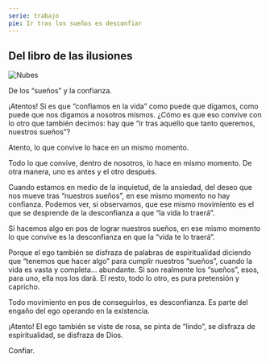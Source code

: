 ```yaml
---
serie: trabajo
pie: Ir tras los sueños es desconfiar
---
```


## Del libro de las ilusiones


![Nubes](/foto/P1530568.webp)

De los “sueños” y la confianza.

¡Atentos!
Si es que “confiamos en la vida” como puede que digamos, como puede que nos digamos a nosotros mismos. ¿Cómo es que eso convive con lo otro que también decimos: hay que “ir tras aquello que tanto queremos, nuestros sueños”?

Atento, lo que convive lo hace en un mismo momento.

Todo lo que convive, dentro de nosotros, lo hace en mismo momento. De otra manera, uno es antes y el otro después.

Cuando estamos en medio de la inquietud, de la ansiedad, del deseo que nos mueve tras “nuestros sueños”, en ese mismo momento no hay confianza. Podemos ver, si observamos, que ese mismo movimiento es el que se desprende de la desconfianza a que “la vida lo traerá”.

Si hacemos algo en pos de lograr nuestros sueños, en ese mismo momento lo que convive es la desconfianza en que la “vida te lo traerá”.

Porque el ego también se disfraza de palabras de espiritualidad diciendo que “tenemos que hacer algo” para cumplir nuestros “sueños”, cuando la vida es vasta y completa… abundante. Si son realmente los “sueños”, esos, para uno, ella nos los dará. El resto, todo lo otro, es pura pretensión y capricho.

Todo movimiento en pos de conseguirlos, es desconfianza. Es parte del engaño del ego operando en la existencia.

¡Atento! El ego también se viste de rosa, se pinta de “lindo”, se disfraza de espiritualidad, se disfraza de Dios.

Confiar.
